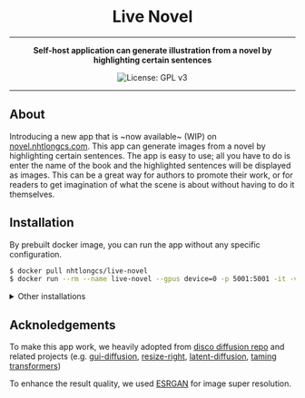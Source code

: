 <div align="center">

# Live Novel
---

**Self-host application can generate illustration from a novel by highlighting certain sentences**

![License: GPL v3](https://img.shields.io/badge/License-GPLv3-blue.svg)

</div>

---
## About 
Introducing a new app that is ~now available~ (WIP) on [novel.nhtlongcs.com](novel.nhtlongcs.com). This app can generate images from a novel by highlighting certain sentences. The app is easy to use; all you have to do is enter the name of the book and the highlighted sentences will be displayed as images. This can be a great way for authors to promote their work, or for readers to get imagination of what the scene is about without having to do it themselves.


## Installation 

By prebuilt docker image, you can run the app without any specific configuration.
```bash
$ docker pull nhtlongcs/live-novel
$ docker run --rm --name live-novel --gpus device=0 -p 5001:5001 -it -v $(pwd)/:/home/dreamer/workspace/src/ live-novel:latest /bin/bash
```
<details>
<summary>Other installations</summary>

To install **Live-Novel** and customize locally
<!-- ssh -N -f -p 12156 -L localhost:8080:localhost:8080 root@ssh4.vast.ai -->
```bash
$ cd <this-repo>
$ DOCKER_BUILDKIT=1 docker build -t live-novel:latest .
$ docker run --rm --name live-novel --gpus device=0 -p 5001:5001 -it -v $(pwd)/:/home/dreamer/workspace/src/ live-novel:latest /bin/bash
```
</details>


## Acknoledgements

To make this app work, we heavily adopted from [disco diffusion repo](https://github.com/alembics/disco-diffusion) and related projects (e.g. [gui-diffusion](https://github.com/crowsonkb/guided-diffusion), [resize-right](https://github.com/assafshocher/ResizeRight), [latent-diffusion](https://github.com/CompVis/latent-diffusion), [taming transformers](https://github.com/CompVis/taming-transformers))

To enhance the result quality, we used [ESRGAN](https://github.com/xinntao/ESRGAN) for image super resolution.
